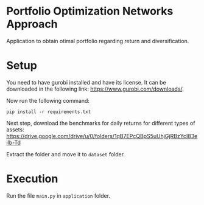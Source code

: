 # Portfolio Optimization Networks Approach

Application to obtain otimal portfolio regarding return and diversification.

# Setup

You need to have gurobi installed and have its license. It can be downloaded in the following link: https://www.gurobi.com/downloads/.

Now run the following command:

```
pip install -r requirements.txt
```

Next step, download the benchmarks for daily returns for different types of assets:
https://drive.google.com/drive/u/0/folders/1qB7EPcQBpS5uUhjGjRBzYcI83eilb-Td

Extract the folder and move it to ``dataset`` folder.

# Execution

Run the file ``main.py`` in ``application`` folder.